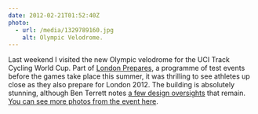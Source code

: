 ```yaml
---
date: 2012-02-21T01:52:40Z
photo:
  - url: /media/1329789160.jpg
    alt: Olympic Velodrome.
---
```

Last weekend I visited the new Olympic velodrome for the UCI Track Cycling World Cup. Part of [London Prepares][1], a programme of test events before the games take place this summer, it was thrilling to see athletes up close as they also prepare for London 2012. The building is absolutely stunning, although Ben Terrett notes [a few design oversights][2] that remain. [You can see more photos from the event here][3].

[1]: https://web.archive.org/web/20120119180926/http://www.londonpreparesseries.com/
[2]: https://noisydecentgraphics.typepad.com/design/2012/02/the-new-olympic-velodrome.html
[3]: https://www.flickr.com/photos/paulrobertlloyd/sets/72157629410345785/
